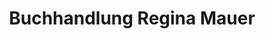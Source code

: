 ---
title: "Buchhandlung Regina Mauer"
url: /rotenburg-wuemme/buchhandlung-regina-mauer/
shop: Bücher
---